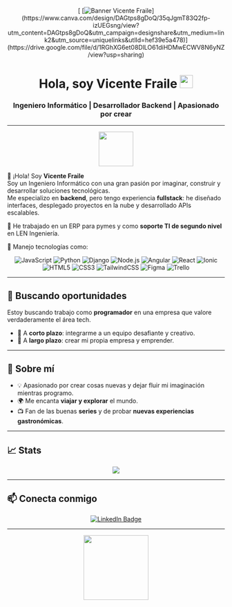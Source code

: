 <p align="center">
[  [<img src="assets/banner.png" alt="Banner Vicente Fraile"/>](https://www.canva.com/design/DAGtps8gDoQ/35qJgmT83Q2fp-izUEGsng/view?utm_content=DAGtps8gDoQ&utm_campaign=designshare&utm_medium=link2&utm_source=uniquelinks&utlId=hef39e5a478)](https://drive.google.com/file/d/1RGhXG6et08DlLO61diHDMwECWV8N6yNZ/view?usp=sharing)
</p>

<h1 align="center">Hola, soy Vicente Fraile <img src="https://github.com/TheDudeThatCode/TheDudeThatCode/blob/6bd69ddcf3118726abbcf0aa0e0c5b6e712886b4/Assets/Hi.gif?raw=true" width="30px"></h1>

<h3 align="center">Ingeniero Informático | Desarrollador Backend | Apasionado por crear</h3>

---

<p align="center">
  <img src="https://github.com/TheDudeThatCode/TheDudeThatCode/blob/6bd69ddcf3118726abbcf0aa0e0c5b6e712886b4/Assets/Rocket.gif?raw=true" width="80px">
</p>

👋 ¡Hola! Soy **Vicente Fraile**  
Soy un Ingeniero Informático con una gran pasión por imaginar, construir y desarrollar soluciones tecnológicas.  
Me especializo en **backend**, pero tengo experiencia **fullstack**: he diseñado interfaces, desplegado proyectos en la nube y desarrollado APIs escalables.

💼 He trabajado en un ERP para pymes y como **soporte TI de segundo nivel** en LEN Ingeniería.

🔧 Manejo tecnologías como:

<div align="center">
  
![JavaScript](https://img.shields.io/badge/-JavaScript-F7DF1E?style=for-the-badge&logo=javascript&logoColor=000)
![Python](https://img.shields.io/badge/-Python-3776AB?style=for-the-badge&logo=python&logoColor=white)
![Django](https://img.shields.io/badge/-Django-092E20?style=for-the-badge&logo=django&logoColor=white)
![Node.js](https://img.shields.io/badge/-Node.js-339933?style=for-the-badge&logo=node.js&logoColor=white)
![Angular](https://img.shields.io/badge/-Angular-DD0031?style=for-the-badge&logo=angular&logoColor=white)
![React](https://img.shields.io/badge/-React-20232A?style=for-the-badge&logo=react&logoColor=61DAFB)
![Ionic](https://img.shields.io/badge/-Ionic-3880FF?style=for-the-badge&logo=ionic&logoColor=white)
![HTML5](https://img.shields.io/badge/-HTML5-E34F26?style=for-the-badge&logo=html5&logoColor=white)
![CSS3](https://img.shields.io/badge/-CSS3-1572B6?style=for-the-badge&logo=css3)
![TailwindCSS](https://img.shields.io/badge/-Tailwind%20CSS-38B2AC?style=for-the-badge&logo=tailwind-css&logoColor=white)
![Figma](https://img.shields.io/badge/-Figma-F24E1E?style=for-the-badge&logo=figma&logoColor=white)
![Trello](https://img.shields.io/badge/-Trello-0052CC?style=for-the-badge&logo=trello&logoColor=white)

</div>

---

## 🚀 Buscando oportunidades

Estoy buscando trabajo como **programador** en una empresa que valore verdaderamente el área tech.

- 🔹 A **corto plazo**: integrarme a un equipo desafiante y creativo.  
- 🔹 A **largo plazo**: crear mi propia empresa y emprender.

---

## 🎯 Sobre mí

- 💡 Apasionado por crear cosas nuevas y dejar fluir mi imaginación mientras programo.  
- 🌍 Me encanta **viajar y explorar** el mundo.  
- 📺 Fan de las buenas **series** y de probar **nuevas experiencias gastronómicas**.

---

## 📈 Stats

<p align="center">
  <img src="https://github-readme-stats.vercel.app/api?username=mrx7819&show_icons=true&theme=react&hide_border=false&bg_color=0D1117" />
</p>

---

## 📫 Conecta conmigo

<p align="center">
  <a href="https://www.linkedin.com/in/vicentefraile/" target="_blank">
    <img src="https://img.shields.io/badge/LinkedIn-Vicente%20Fraile-blue?style=for-the-badge&logo=linkedin" alt="LinkedIn Badge"/>
  </a>
</p>

---

<p align="center">
  <img src="https://github.com/TheDudeThatCode/TheDudeThatCode/blob/6bd69ddcf3118726abbcf0aa0e0c5b6e712886b4/Assets/Mario_Hello_Big.gif?raw=true" width="150px">
</p>
